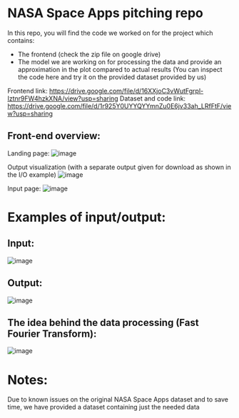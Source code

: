 # NASA Space Apps pitching repo
In this repo, you will find the code we worked on for the project which contains:
- The frontend (check the zip file on google drive)
- The model we are working on for processing the data and provide an approximation in the plot compared to actual results (You can inspect the code here and try it on the provided dataset provided by us)
  
Frontend link: https://drive.google.com/file/d/16XXjoC3vWutFgrpl-Iztnr9FW4hzkXNA/view?usp=sharing
Dataset and code link: https://drive.google.com/file/d/1r925Y0UYYQYYmnZu0E6jv33ah_LRfFtF/view?usp=sharing

## Front-end overview:
Landing page:
![image](https://github.com/user-attachments/assets/d9ade66a-ccef-4825-a96b-c8adf720a39d)

Output visualization (with a separate output given for download as shown in the I/O example)
![image](https://github.com/user-attachments/assets/bf6868ca-24b4-4463-8160-43adf40b596d)

Input page:
![image](https://github.com/user-attachments/assets/3f2843b4-7ea4-4761-bbfb-b433697c9cad)



# Examples of input/output:
## Input:
  ![image](https://github.com/user-attachments/assets/375f603b-4552-4c70-8817-6f9bf25484c2)
## Output:
  ![image](https://github.com/user-attachments/assets/0512fa7f-a11b-48b8-9034-70583bc7c092)


## The idea behind the data processing (Fast Fourier Transform):
![image](https://github.com/user-attachments/assets/b8c71da6-b6e4-444b-8190-802ed2f0ee75)


# Notes:
Due to known issues on the original NASA Space Apps dataset and to save time, we have provided a dataset containing just the needed data
